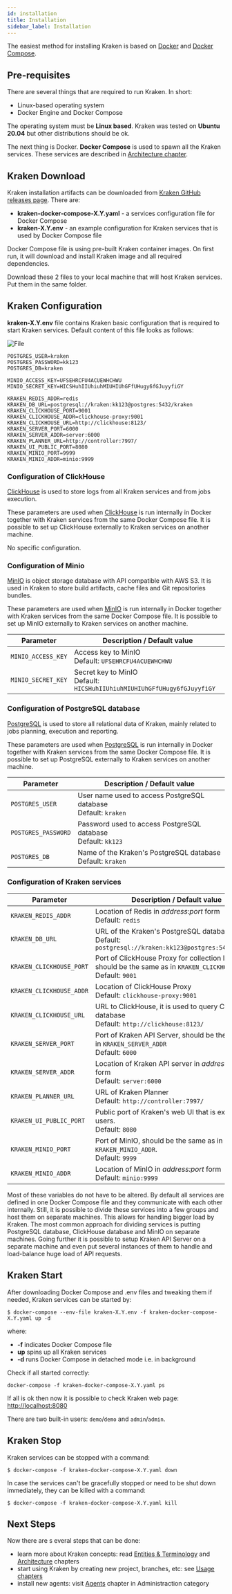 ```yaml
---
id: installation
title: Installation
sidebar_label: Installation
---
```


The easiest method for installing Kraken is based on [Docker](https://www.docker.com/) and [Docker Compose](https://docs.docker.com/compose/).

## Pre-requisites

There are several things that are required to run Kraken. In short:

- Linux-based operating system
- Docker Engine and Docker Compose

The operating system must be **Linux based**. Kraken was tested on **Ubuntu 20.04**
but other distributions should be ok.

The next thing is Docker. **Docker Compose** is used to spawn all the Kraken services.
These services are described in [Architecture chapter](architecture.md).

## Kraken Download

Kraken installation artifacts can be downloaded from [Kraken GitHub releases page](https://github.com/Kraken-CI/kraken/releases).
There are:

- **kraken-docker-compose-X.Y.yaml** - a services configuration file for Docker Compose
- **kraken-X.Y.env** - an example configuration for Kraken services that is used by Docker Compose file

Docker Compose file is using pre-built Kraken container images. On first run, it will download and install Kraken image and all required dependencies.

Download these 2 files to your local machine that will host Kraken services. Put them in the same folder.

## Kraken Configuration

**kraken-X.Y.env** file contains Kraken basic configuration that is required to start Kraken services.
Default content of this file looks as follows:

![File](https://raw.githubusercontent.com/Kraken-CI/kraken/master/dot.env)

```
POSTGRES_USER=kraken
POSTGRES_PASSWORD=kk123
POSTGRES_DB=kraken

MINIO_ACCESS_KEY=UFSEHRCFU4ACUEWHCHWU
MINIO_SECRET_KEY=HICSHuhIIUhiuhMIUHIUhGFfUHugy6fGJuyyfiGY

KRAKEN_REDIS_ADDR=redis
KRAKEN_DB_URL=postgresql://kraken:kk123@postgres:5432/kraken
KRAKEN_CLICKHOUSE_PORT=9001
KRAKEN_CLICKHOUSE_ADDR=clickhouse-proxy:9001
KRAKEN_CLICKHOUSE_URL=http://clickhouse:8123/
KRAKEN_SERVER_PORT=6000
KRAKEN_SERVER_ADDR=server:6000
KRAKEN_PLANNER_URL=http://controller:7997/
KRAKEN_UI_PUBLIC_PORT=8080
KRAKEN_MINIO_PORT=9999
KRAKEN_MINIO_ADDR=minio:9999
```

### Configuration of ClickHouse

[ClickHouse](https://clickhouse.tech/) is used to store logs from all
Kraken services and from jobs execution.

These parameters are used when [ClickHouse](https://clickhouse.tech/)
is run internally in Docker together with Kraken services from the
same Docker Compose file. It is possible to set up ClickHouse
externally to Kraken services on another machine.

No specific configuration.

### Configuration of Minio

[MinIO](https://min.io/) is object storage database with API
compatible with AWS S3.  It is used in Kraken to store build
artifacts, cache files and Git repositories bundles.

These parameters are used when [MinIO](https://min.io/) is run
internally in Docker together with Kraken services from the same
Docker Compose file. It is possible to set up MinIO externally to
Kraken services on another machine.

| Parameter                   | Description / Default value                                                                            |
|-----------------------------|--------------------------------------------------------------------------------------------------------|
| `MINIO_ACCESS_KEY`          | Access key to MinIO<br/>Default: `UFSEHRCFU4ACUEWHCHWU`                                                |
| `MINIO_SECRET_KEY`          | Secret key to MinIO<br/>Default: `HICSHuhIIUhiuhMIUHIUhGFfUHugy6fGJuyyfiGY`                            |

### Configuration of PostgreSQL database

[PostgreSQL](https://www.postgresql.org/) is used to store all
relational data of Kraken, mainly related to jobs planning, execution
and reporting.

These parameters are used
when [PostgreSQL](https://www.postgresql.org/) is run internally in
Docker together with Kraken services from the same Docker Compose
file. It is possible to set up PostgreSQL externally to Kraken
services on another machine.

| Parameter                   | Description / Default value                                                                            |
|-----------------------------|--------------------------------------------------------------------------------------------------------|
| `POSTGRES_USER`             | User name used to access PostgreSQL database<br/>Default: `kraken`                                     |
| `POSTGRES_PASSWORD`         | Password used to access PostgreSQL database<br/>Default: `kk123`                                       |
| `POSTGRES_DB`               | Name of the Kraken's PostgreSQL database<br/>Default: `kraken`                                         |

### Configuration of Kraken services

| Parameter                   | Description / Default value                                                                            |
|-----------------------------|--------------------------------------------------------------------------------------------------------|
| `KRAKEN_REDIS_ADDR`         | Location of Redis in _address:port_ form<br/>Default: `redis`                                          |
| `KRAKEN_DB_URL`             | URL of the Kraken's PostgreSQL database<br/>Default: `postgresql://kraken:kk123@postgres:5432/kraken`  |
| `KRAKEN_CLICKHOUSE_PORT`    | Port of ClickHouse Proxy for collection logs, should be the same as in `KRAKEN_CLICKHOUSE_ADDR` <br/>Default: `9001`     |
| `KRAKEN_CLICKHOUSE_ADDR`    | Location of ClickHouse Proxy <br/>Default: `clickhouse-proxy:9001`                                     |
| `KRAKEN_CLICKHOUSE_URL`     | URL to ClickHouse, it is used to query ClickHouse database <br/>Default: `http://clickhouse:8123/`     |
| `KRAKEN_SERVER_PORT`        | Port of Kraken API Server, should be the same as in `KRAKEN_SERVER_ADDR`<br/>Default: `6000`           |
| `KRAKEN_SERVER_ADDR`        | Location of Kraken API server in _address:port_ form<br/>Default: `server:6000`                        |
| `KRAKEN_PLANNER_URL`        | URL of Kraken Planner<br/>Default: `http://controller:7997/`                                           |
| `KRAKEN_UI_PUBLIC_PORT`     | Public port of Kraken's web UI that is exposed to users. <br/>Default: `8080`                          |
| `KRAKEN_MINIO_PORT `        | Port of MinIO, should be the same as in `KRAKEN_MINIO_ADDR`. <br/>Default: `9999`                      |
| `KRAKEN_MINIO_ADDR`         | Location of MinIO in _address:port_ form<br/>Default: `minio:9999`                                     |

Most of these variables do not have to be altered. By default all
services are defined in one Docker Compose file and they communicate
with each other internally. Still, it is possible to divide these
services into a few groups and host them on separate machines. This
allows for handling bigger load by Kraken. The most common approach
for dividing services is putting PostgreSQL database, ClickHouse
database and MinIO on separate machines. Going further it is possible
to setup Kraken API Server on a separate machine and even put several
instances of them to handle and load-balance huge load of API
requests.

## Kraken Start

After downloading Docker Compose and .env files and tweaking them if needed,
Kraken services can be started by:

```console
$ docker-compose --env-file kraken-X.Y.env -f kraken-docker-compose-X.Y.yaml up -d
```

where:

- **-f** indicates Docker Compose file
- **up** spins up all Kraken services
- **-d** runs Docker Compose in detached mode i.e. in background

Check if all started correctly:

```console
docker-compose -f kraken-docker-compose-X.Y.yaml ps
```

If all is ok then now it is possible to check Kraken web page: [http://localhost:8080](http://localhost:8080)

There are two built-in users: `demo`/`demo` and `admin`/`admin`.

## Kraken Stop

Kraken services can be stopped with a command:

```console
$ docker-compose -f kraken-docker-compose-X.Y.yaml down
```

In case the services can't be gracefully stopped or need to be shut down immediately,
they can be killed with a command:

```console
$ docker-compose -f kraken-docker-compose-X.Y.yaml kill
```
## Next Steps

Now there are s everal steps that can be done:

- learn more about Kraken concepts: read [Entities & Terminology](entities) and [Architecture](architecture) chapters
- start using Kraken by creating new project, branches, etc: see [Usage chapters](proj-branches)
- install new agents: visit [Agents](agents) chapter in Administraction category
